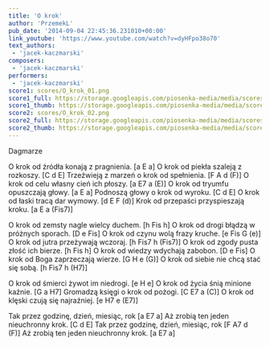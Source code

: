```yaml
---
title: 'O krok'
author: 'PrzemekL'
pub_date: '2014-09-04 22:45:36.231010+00:00'
link_youtube: 'https://www.youtube.com/watch?v=dyHFpo38o70'
text_authors:
 - 'jacek-kaczmarski'
composers:
 - 'jacek-kaczmarski'
performers:
 - 'jacek-kaczmarski'
score1: scores/O_krok_01.png
score1_full: https://storage.googleapis.com/piosenka-media/media/scores/O_krok_01.png
score1_thumb: https://storage.googleapis.com/piosenka-media/media/scores/O_krok_01.png.180x0_q85_upscale.jpg
score2: scores/O_krok_02.png
score2_full: https://storage.googleapis.com/piosenka-media/media/scores/O_krok_02.png
score2_thumb: https://storage.googleapis.com/piosenka-media/media/scores/O_krok_02.png.180x0_q85_upscale.jpg
---
```


Dagmarze

O krok od źródła konają z pragnienia. [a E a]
O krok od piekła szaleją z rozkoszy. [C d E]
Trzeźwieją z marzeń o krok od spełnienia. [F A d (F)]
O krok od celu własny cień ich płoszy. [a E7 a (E)]
O krok od tryumfu opuszczają głowy. [a E a]
Podnoszą głowy o krok od wyroku. [C d E]
O krok od łaski tracą dar wymowy. [d E F (d)]
Krok od przepaści przyspieszają kroku. [a E a (Fis7)]

O krok od zemsty nagle wielcy duchem. [h Fis h]
O krok od drogi błądzą w próżnych sporach. [D e Fis]
O krok od czynu wolą frazy kruche. [e Fis G (e)]
O krok od jutra przeżywają wczoraj. [h Fis7 h (Fis7)]
O krok od zgody pusta złość ich bierze. [h Fis h]
O krok od wiedzy wdychają zabobon. [D e Fis]
O krok od Boga zaprzeczają wierze. [G H e (G)]
O krok od siebie nie chcą stać się sobą. [h Fis7 h (H7)]

O krok od śmierci żywot im niedrogi. [e H e]
O krok od życia śnią minione kaźnie. [G a H7]
Gromadzą księgi o krok od pożogi. [C E7 a (C)]
O krok od klęski czują się najraźniej. [e H7 e (E7)]

Tak przez godzinę, dzień, miesiąc, rok [a E7 a]
Aż zrobią ten jeden nieuchronny krok. [C d E]
Tak przez godzinę, dzień, miesiąc, rok [F A7 d (F)]
Aż zrobią ten jeden nieuchronny krok. [a E7 a]